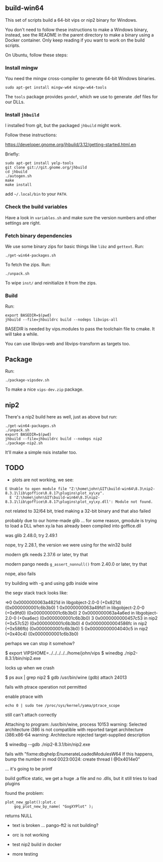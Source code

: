 ## build-win64

This set of scripts build a 64-bit vips or nip2 binary for Windows. 

You don't need to follow these instructions to make a Windows binary,
instead, see the README in the parent directory to make a binary using
a Docker container. Only keep reading if you want to work on the build
scripts.

On Ubuntu, follow these steps:

### Install mingw

You need the mingw cross-compiler to generate 64-bit Windows binaries.

	sudo apt-get install mingw-w64 mingw-w64-tools

The `tools` package provides `gendef`, which we use to generate .def files for
our DLLs.

### Install `jhbuild`

I installed from git, but the packaged `jhbuild` might work. 

Follow these instructions:

https://developer.gnome.org/jhbuild/3.12/getting-started.html.en

Briefly:

	sudo apt-get install yelp-tools
	git clone git://git.gnome.org/jhbuild
	cd jhbuild
	./autogen.sh
	make
	make install

add `~/.local/bin` to your `PATH`.

### Check the build variables

Have a look in `variables.sh` and make sure the version numbers and other
settings are right. 

### Fetch binary dependencies

We use some binary zips for basic things like `libz` and `gettext`. Run:

	./get-win64-packages.sh

To fetch the zips. Run:

	./unpack.sh

To wipe `inst/` and reinitialize it from the zips.

### Build

Run:

	export BASEDIR=$(pwd)
	jhbuild --file=jhbuildrc build --nodeps libvips-all

BASEDIR is needed by vips.modules to pass the toolchain file to cmake. 
It will take a while. 

You can use libvips-web and libvips-transform as targets too.

## Package

Run:

	./package-vipsdev.sh 

To make a nice `vips-dev.zip` package. 

## nip2

There's a nip2 build here as well, just as above but run:

	./get-win64-packages.sh
	./unpack.sh
	export BASEDIR=$(pwd)
	jhbuild --file=jhbuildrc build --nodeps nip2
	./package-nip2.sh

It'll make a simple nsis installer too. 

## TODO

* plots are not working, we see:

```
E Unable to open module file "Z:\home\john\GIT\build-win64\8.3\nip2-8.3.1\lib\goffice\0.8.17\plugins\plot_xy\xy".
  E 'Z:\home\john\GIT\build-win64\8.3\nip2-8.3.1\lib\goffice\0.8.17\plugins\plot_xy\xy.dll': Module not found.
```

  not related to 32/64 bit, tried making a 32-bit binary and that also failed

  probably due to our home-made glib ... for some reason, gmodule is trying to
  load a DLL when xy.la has already been compiled into goffice.dll 

  was glib 2.48.0, try 2.49.1

  nope, try 2.28.1, the version we were using for the win32 build

  modern gtk needs 2.37.6 or later, try that

  modern pango needs `g_assert_nonnull()` from 2.40.0 or later, try that

  nope, also fails

  try building with -g and using gdb inside wine

  the segv stack track looks like:

=>0 0x0000000063a4821d in libgobject-2.0-0 (+0x821d) (0x0000000001c6b3b0)
  1 0x0000000063a49fd1 in libgobject-2.0-0 (+0x9fd0) (0x0000000001c6b3b0)
  2 0x0000000063a4a6ed in libgobject-2.0-0 (+0xa6ec) (0x0000000001c6b3b0)
  3 0x0000000000457c53 in nip2 (+0x57c52) (0x0000000001c6b3b0)
  4 0x00000000004586fc in nip2 (+0x586fb) (0x0000000001c6b3b0)
  5 0x00000000004040c5 in nip2 (+0x40c4) (0x0000000001c6b3b0)

  perhaps we can stop it somehow?

  $ export VIPSHOME=../../../../../home/john/vips
  $ winedbg ./nip2-8.3.1/bin/nip2.exe 

  locks up when we crash

  $ ps aux | grep nip2
  $ gdb /usr/bin/wine
  (gdb) attach 24013

  fails with ptrace operation not permitted

  enable ptrace with

	echo 0 | sudo tee /proc/sys/kernel/yama/ptrace_scope

  still can't attach correctly

Attaching to program: /usr/bin/wine, process 10153
warning: Selected architecture i386 is not compatible with reported target architecture i386:x86-64
warning: Architecture rejected target-supplied description

  $ winedbg --gdb ./nip2-8.3.1/bin/nip2.exe 

  fails with "fixme:dbghelp:EnumerateLoadedModulesW64 If this happens, bump the
number in mod 0023:0024: create thread I @0x4014e0"

  ... it's going to be printf

  build goffice static, we get a huge .a file and no .dlls, but it still tries 
  to load plugins

  found the problem:

```
plot_new_gplot():plot.c
	gog_plot_new_by_name( "GogXYPlot" );
```
  
  returns NULL

* text is broken ... pango-ft2 is not building?

* orc is not working

* test nip2 build in docker

* more testing

